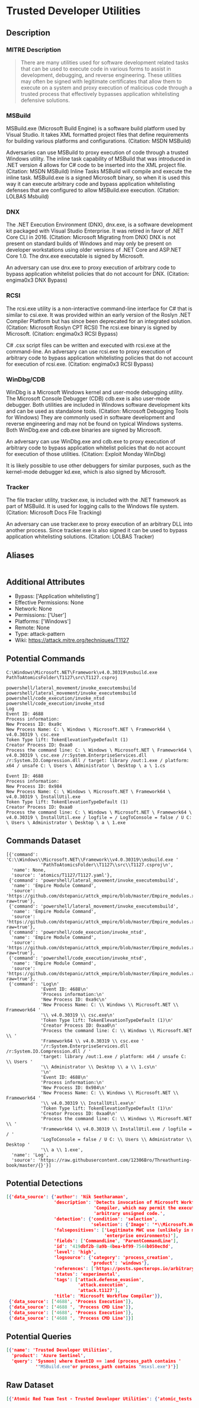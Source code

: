 
# Trusted Developer Utilities

## Description

### MITRE Description

> There are many utilities used for software development related tasks that can be used to execute code in various forms to assist in development, debugging, and reverse engineering. These utilities may often be signed with legitimate certificates that allow them to execute on a system and proxy execution of malicious code through a trusted process that effectively bypasses application whitelisting defensive solutions.

### MSBuild

MSBuild.exe (Microsoft Build Engine) is a software build platform used by Visual Studio. It takes XML formatted project files that define requirements for building various platforms and configurations. (Citation: MSDN MSBuild) 

Adversaries can use MSBuild to proxy execution of code through a trusted Windows utility. The inline task capability of MSBuild that was introduced in .NET version 4 allows for C# code to be inserted into the XML project file. (Citation: MSDN MSBuild) Inline Tasks MSBuild will compile and execute the inline task. MSBuild.exe is a signed Microsoft binary, so when it is used this way it can execute arbitrary code and bypass application whitelisting defenses that are configured to allow MSBuild.exe execution. (Citation: LOLBAS Msbuild)

### DNX

The .NET Execution Environment (DNX), dnx.exe, is a software development kit packaged with Visual Studio Enterprise. It was retired in favor of .NET Core CLI in 2016. (Citation: Microsoft Migrating from DNX) DNX is not present on standard builds of Windows and may only be present on developer workstations using older versions of .NET Core and ASP.NET Core 1.0. The dnx.exe executable is signed by Microsoft. 

An adversary can use dnx.exe to proxy execution of arbitrary code to bypass application whitelist policies that do not account for DNX. (Citation: engima0x3 DNX Bypass)

### RCSI

The rcsi.exe utility is a non-interactive command-line interface for C# that is similar to csi.exe. It was provided within an early version of the Roslyn .NET Compiler Platform but has since been deprecated for an integrated solution. (Citation: Microsoft Roslyn CPT RCSI) The rcsi.exe binary is signed by Microsoft. (Citation: engima0x3 RCSI Bypass)

C# .csx script files can be written and executed with rcsi.exe at the command-line. An adversary can use rcsi.exe to proxy execution of arbitrary code to bypass application whitelisting policies that do not account for execution of rcsi.exe. (Citation: engima0x3 RCSI Bypass)

### WinDbg/CDB

WinDbg is a Microsoft Windows kernel and user-mode debugging utility. The Microsoft Console Debugger (CDB) cdb.exe is also user-mode debugger. Both utilities are included in Windows software development kits and can be used as standalone tools. (Citation: Microsoft Debugging Tools for Windows) They are commonly used in software development and reverse engineering and may not be found on typical Windows systems. Both WinDbg.exe and cdb.exe binaries are signed by Microsoft.

An adversary can use WinDbg.exe and cdb.exe to proxy execution of arbitrary code to bypass application whitelist policies that do not account for execution of those utilities. (Citation: Exploit Monday WinDbg)

It is likely possible to use other debuggers for similar purposes, such as the kernel-mode debugger kd.exe, which is also signed by Microsoft.

### Tracker

The file tracker utility, tracker.exe, is included with the .NET framework as part of MSBuild. It is used for logging calls to the Windows file system. (Citation: Microsoft Docs File Tracking)

An adversary can use tracker.exe to proxy execution of an arbitrary DLL into another process. Since tracker.exe is also signed it can be used to bypass application whitelisting solutions. (Citation: LOLBAS Tracker)

## Aliases

```

```

## Additional Attributes

* Bypass: ['Application whitelisting']
* Effective Permissions: None
* Network: None
* Permissions: ['User']
* Platforms: ['Windows']
* Remote: None
* Type: attack-pattern
* Wiki: https://attack.mitre.org/techniques/T1127

## Potential Commands

```
C:\Windows\Microsoft.NET\Framework\v4.0.30319\msbuild.exe PathToAtomicsFolder\T1127\src\T1127.csproj

powershell/lateral_movement/invoke_executemsbuild
powershell/lateral_movement/invoke_executemsbuild
powershell/code_execution/invoke_ntsd
powershell/code_execution/invoke_ntsd
Log
Event ID: 4688
Process information:
New Process ID: 0xa9c
New Process Name: C: \ Windows \ Microsoft.NET \ Framework64 \ v4.0.30319 \ csc.exe
Token Type lift: TokenElevationTypeDefault (1)
Creator Process ID: 0xaa0
Process the command line: C: \ Windows \ Microsoft.NET \ Framework64 \ v4.0.30319 \ csc.exe /r:System.EnterpriseServices.dll /r:System.IO.Compression.dll / target: library /out:1.exe / platform: x64 / unsafe C: \ Users \ Administrator \ Desktop \ a \ 1.cs

Event ID: 4688
Process information:
New Process ID: 0x984
New Process Name: C: \ Windows \ Microsoft.NET \ Framework64 \ v4.0.30319 \ InstallUtil.exe
Token Type lift: TokenElevationTypeDefault (1)
Creator Process ID: 0xaa0
Process the command line: C: \ Windows \ Microsoft.NET \ Framework64 \ v4.0.30319 \ InstallUtil.exe / logfile = / LogToConsole = false / U C: \ Users \ Administrator \ Desktop \ a \ 1.exe
```

## Commands Dataset

```
[{'command': 'C:\\Windows\\Microsoft.NET\\Framework\\v4.0.30319\\msbuild.exe '
             'PathToAtomicsFolder\\T1127\\src\\T1127.csproj\n',
  'name': None,
  'source': 'atomics/T1127/T1127.yaml'},
 {'command': 'powershell/lateral_movement/invoke_executemsbuild',
  'name': 'Empire Module Command',
  'source': 'https://github.com/dstepanic/attck_empire/blob/master/Empire_modules.xlsx?raw=true'},
 {'command': 'powershell/lateral_movement/invoke_executemsbuild',
  'name': 'Empire Module Command',
  'source': 'https://github.com/dstepanic/attck_empire/blob/master/Empire_modules.xlsx?raw=true'},
 {'command': 'powershell/code_execution/invoke_ntsd',
  'name': 'Empire Module Command',
  'source': 'https://github.com/dstepanic/attck_empire/blob/master/Empire_modules.xlsx?raw=true'},
 {'command': 'powershell/code_execution/invoke_ntsd',
  'name': 'Empire Module Command',
  'source': 'https://github.com/dstepanic/attck_empire/blob/master/Empire_modules.xlsx?raw=true'},
 {'command': 'Log\n'
             'Event ID: 4688\n'
             'Process information:\n'
             'New Process ID: 0xa9c\n'
             'New Process Name: C: \\ Windows \\ Microsoft.NET \\ Framework64 '
             '\\ v4.0.30319 \\ csc.exe\n'
             'Token Type lift: TokenElevationTypeDefault (1)\n'
             'Creator Process ID: 0xaa0\n'
             'Process the command line: C: \\ Windows \\ Microsoft.NET \\ '
             'Framework64 \\ v4.0.30319 \\ csc.exe '
             '/r:System.EnterpriseServices.dll /r:System.IO.Compression.dll / '
             'target: library /out:1.exe / platform: x64 / unsafe C: \\ Users '
             '\\ Administrator \\ Desktop \\ a \\ 1.cs\n'
             '\n'
             'Event ID: 4688\n'
             'Process information:\n'
             'New Process ID: 0x984\n'
             'New Process Name: C: \\ Windows \\ Microsoft.NET \\ Framework64 '
             '\\ v4.0.30319 \\ InstallUtil.exe\n'
             'Token Type lift: TokenElevationTypeDefault (1)\n'
             'Creator Process ID: 0xaa0\n'
             'Process the command line: C: \\ Windows \\ Microsoft.NET \\ '
             'Framework64 \\ v4.0.30319 \\ InstallUtil.exe / logfile = / '
             'LogToConsole = false / U C: \\ Users \\ Administrator \\ Desktop '
             '\\ a \\ 1.exe',
  'name': 'Log',
  'source': 'https://raw.githubusercontent.com/12306Bro/Threathunting-book/master/{}'}]
```

## Potential Detections

```json
[{'data_source': {'author': 'Nik Seetharaman',
                  'description': 'Detects invocation of Microsoft Workflow '
                                 'Compiler, which may permit the execution of '
                                 'arbitrary unsigned code.',
                  'detection': {'condition': 'selection',
                                'selection': {'Image': '*\\Microsoft.Workflow.Compiler.exe'}},
                  'falsepositives': ['Legitimate MWC use (unlikely in modern '
                                     'enterprise environments)'],
                  'fields': ['CommandLine', 'ParentCommandLine'],
                  'id': '419dbf2b-8a9b-4bea-bf99-7544b050ec8d',
                  'level': 'high',
                  'logsource': {'category': 'process_creation',
                                'product': 'windows'},
                  'references': ['https://posts.specterops.io/arbitrary-unsigned-code-execution-vector-in-microsoft-workflow-compiler-exe-3d9294bc5efb'],
                  'status': 'experimental',
                  'tags': ['attack.defense_evasion',
                           'attack.execution',
                           'attack.t1127'],
                  'title': 'Microsoft Workflow Compiler'}},
 {'data_source': ['4688', 'Process Execution']},
 {'data_source': ['4688 ', 'Process CMD Line']},
 {'data_source': ['4688', 'Process Execution']},
 {'data_source': ['4688 ', 'Process CMD Line']}]
```

## Potential Queries

```json
[{'name': 'Trusted Developer Utilities',
  'product': 'Azure Sentinel',
  'query': 'Sysmon| where EventID == 1and (process_path contains '
           '"MSBuild.exe"or process_path contains "msxsl.exe")'}]
```

## Raw Dataset

```json
[{'Atomic Red Team Test - Trusted Developer Utilities': {'atomic_tests': [{'auto_generated_guid': '58742c0f-cb01-44cd-a60b-fb26e8871c93',
                                                                           'dependencies': [{'description': 'Project '
                                                                                                            'file '
                                                                                                            'must '
                                                                                                            'exist '
                                                                                                            'on '
                                                                                                            'disk '
                                                                                                            'at '
                                                                                                            'specified '
                                                                                                            'location '
                                                                                                            '(#{filename})\n',
                                                                                             'get_prereq_command': 'New-Item '
                                                                                                                   '-Type '
                                                                                                                   'Directory '
                                                                                                                   '(split-path '
                                                                                                                   '#{filename}) '
                                                                                                                   '-ErrorAction '
                                                                                                                   'ignore '
                                                                                                                   '| '
                                                                                                                   'Out-Null\n'
                                                                                                                   'Invoke-WebRequest '
                                                                                                                   '"https://github.com/redcanaryco/atomic-red-team/raw/master/atomics/T1127/src/T1127.csproj" '
                                                                                                                   '-OutFile '
                                                                                                                   '"#{filename}"\n',
                                                                                             'prereq_command': 'if '
                                                                                                               '(Test-Path '
                                                                                                               '#{filename}) '
                                                                                                               '{exit '
                                                                                                               '0} '
                                                                                                               'else '
                                                                                                               '{exit '
                                                                                                               '1}\n'}],
                                                                           'dependency_executor_name': 'powershell',
                                                                           'description': 'Executes '
                                                                                          'the '
                                                                                          'code '
                                                                                          'in '
                                                                                          'a '
                                                                                          'project '
                                                                                          'file '
                                                                                          'using. '
                                                                                          'C# '
                                                                                          'Example\n',
                                                                           'executor': {'command': 'C:\\Windows\\Microsoft.NET\\Framework\\v4.0.30319\\msbuild.exe '
                                                                                                   '#{filename}\n',
                                                                                        'elevation_required': False,
                                                                                        'name': 'command_prompt'},
                                                                           'input_arguments': {'filename': {'default': 'PathToAtomicsFolder\\T1127\\src\\T1127.csproj',
                                                                                                            'description': 'Location '
                                                                                                                           'of '
                                                                                                                           'the '
                                                                                                                           'project '
                                                                                                                           'file',
                                                                                                            'type': 'Path'}},
                                                                           'name': 'MSBuild '
                                                                                   'Bypass '
                                                                                   'Using '
                                                                                   'Inline '
                                                                                   'Tasks',
                                                                           'supported_platforms': ['windows']}],
                                                         'attack_technique': 'T1127',
                                                         'display_name': 'Trusted '
                                                                         'Developer '
                                                                         'Utilities'}},
 {'Empire Module XLSX Sheet by dstepanic': {'ATT&CK Technique #1': 'T1127',
                                            'ATT&CK Technique #2': '',
                                            'Concatenate for Python Dictionary': '"powershell/lateral_movement/invoke_executemsbuild":  '
                                                                                 '["T1127"],',
                                            'Empire Module': 'powershell/lateral_movement/invoke_executemsbuild',
                                            'Technique': 'Trusted Developer '
                                                         'Utilities'}},
 {'Empire Module XLSX Sheet by dstepanic': {'ATT&CK Technique #1': 'T1127',
                                            'ATT&CK Technique #2': '',
                                            'Concatenate for Python Dictionary': '"powershell/code_execution/invoke_ntsd":  '
                                                                                 '["T1127"],',
                                            'Empire Module': 'powershell/code_execution/invoke_ntsd',
                                            'Technique': 'Trusted Developer '
                                                         'Utilities'}}]
```

# Tactics


* [Defense Evasion](../tactics/Defense-Evasion.md)

* [Execution](../tactics/Execution.md)
    

# Mitigations

None

# Actors

None
